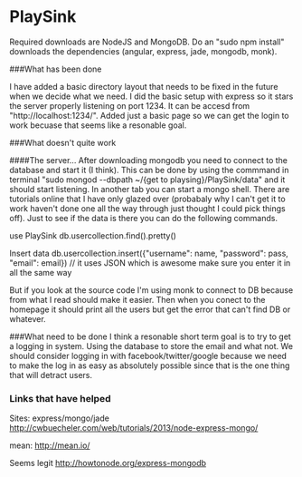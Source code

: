 PlaySink
====

Required downloads are NodeJS and MongoDB. Do an "sudo npm install" downloads the dependencies (angular, express, jade, mongodb, monk).

###What has been done

I have added a basic directory layout that needs to be fixed in the future when we decide what we need. I did the basic setup with express so it stars the server properly listening on port 1234. It can be accesd from "http://localhost:1234/". Added just a basic page so we can get the login to work becuase that seems like a resonable goal.

###What doesn't quite work

####The server...
After downloading mongodb you need to connect to the database and start it (I think). This can be done by using the commmand in terminal "sudo mongod --dbpath ~/{get to playsing}/PlaySink/data" and it should start listening. In another tab you can start a mongo shell. There are tutorials online that I have only glazed over (probabaly why I can't get it to work haven't done one all the way through just thought I could pick things off). Just to see if the data is there you can do the following commands.

use PlaySink
db.usercollection.find().pretty()

Insert data
db.usercollection.insert({"username": name, "password": pass, "email": email}) // it uses JSON which is awesome make sure you enter it in all the same way

But if you look at the source code I'm using monk to connect to DB because from what I read should make it easier. Then when you conect to the homepage it should print all the users but get the error that can't find DB or whatever.

###What need to be done
I think a resonable short term goal is to try to get a logging in system. Using the database to store the email and what not. We should consider logging in with facebook/twitter/google because we need to make the log in as easy as absolutely possible since that is the one thing that will detract users.

### Links that have helped
Sites:
express/mongo/jade
http://cwbuecheler.com/web/tutorials/2013/node-express-mongo/

mean:
http://mean.io/

Seems legit
http://howtonode.org/express-mongodb